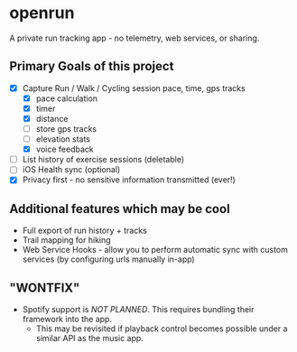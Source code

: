 # openrun
A private run tracking app - no telemetry, web services, or sharing.

## Primary Goals of this project
- [x] Capture Run / Walk / Cycling session pace, time, gps tracks
  - [x] pace calculation
  - [x] timer
  - [x] distance
  - [ ] store gps tracks
  - [ ] elevation stats
  - [x] voice feedback
- [ ] List history of exercise sessions (deletable)
- [ ] iOS Health sync (optional)
- [x] Privacy first - no sensitive information transmitted (ever!)

## Additional features which may be cool
- Full export of run history + tracks
- Trail mapping for hiking
- Web Service Hooks - allow you to perform automatic sync with custom services (by configuring urls manually in-app)

## "WONTFIX"
- Spotify support is *NOT PLANNED*. This requires bundling their framework into the app.
  - This may be revisited if playback control becomes possible under a similar API as the music app.
  

